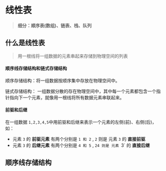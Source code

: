 # 线性表

>   #### 细分：顺序表(数组)、链表、栈、队列



## 什么是线性表

>   用一根线将一组数据的元素串起来存储到物理空间的列表

#### 顺序线存储结构和链式存储结构

顺序存储结构：将一组数据按顺序集中存放在物理空间中。

链式存储结构： 一组数据分散的存在物理空间中，其中每一个元素都包含一个指针指向下一个元素，就像用一根线将所有数据元素串联起来。



#### 前驱和后继

在一组数据 `1,2,3,4,5`中用前驱和后继来表示一个元素的左侧(前)、右侧(后)，如：

-   元素 `3` 的 **前驱元素** 有两个分别是 `1 和 2` , `2` 则是 元素 `3` 的 **直接前驱**
-   元素 `3` 的 **后继元素** 有两个分别是 `4 和 5` , `24 则是 元素 `3` 的 **直接后继**



## 顺序线存储结构

